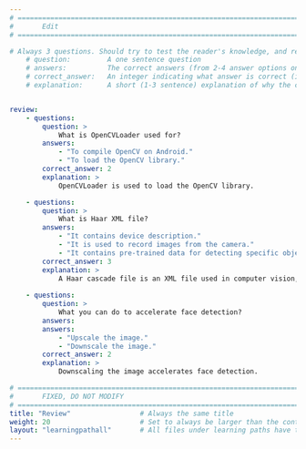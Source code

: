 ```yaml
---
# ================================================================================
#       Edit
# ================================================================================

# Always 3 questions. Should try to test the reader's knowledge, and reinforce the key points you want them to remember.
    # question:         A one sentence question
    # answers:          The correct answers (from 2-4 answer options only). Should be surrounded by quotes.
    # correct_answer:   An integer indicating what answer is correct (index starts from 0)
    # explanation:      A short (1-3 sentence) explanation of why the correct answer is correct. Can add additional context if desired


review:
    - questions:
        question: >
            What is OpenCVLoader used for?
        answers:
            - "To compile OpenCV on Android."
            - "To load the OpenCV library."                        
        correct_answer: 2               
        explanation: >
            OpenCVLoader is used to load the OpenCV library.

    - questions:
        question: >
            What is Haar XML file?
        answers:
            - "It contains device description."
            - "It is used to record images from the camera."
            - "It contains pre-trained data for detecting specific objects, such as faces, eyes, and cars."
        correct_answer: 3
        explanation: >
            A Haar cascade file is an XML file used in computer vision, specifically within the OpenCV library, to perform object detection. It contains pre-trained data for detecting specific objects, such as faces, eyes, and cars. The file is created using the Haar cascade classifier algorithm, which is based on machine learning.
            
    - questions:
        question: >
            What you can do to accelerate face detection?
        answers:
        answers:
            - "Upscale the image."
            - "Downscale the image."                        
        correct_answer: 2
        explanation: >
            Downscaling the image accelerates face detection.

# ================================================================================
#       FIXED, DO NOT MODIFY
# ================================================================================
title: "Review"                 # Always the same title
weight: 20                      # Set to always be larger than the content in this path
layout: "learningpathall"       # All files under learning paths have this same wrapper
---
```

